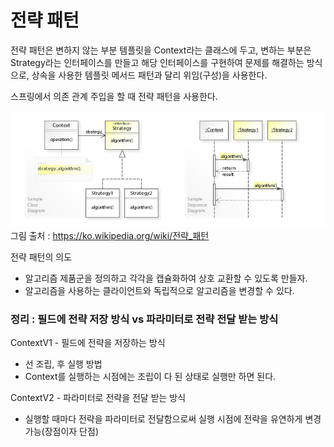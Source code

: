 # 전략 패턴
전략 패턴은 변하지 않는 부분 템플릿을 Context라는 클래스에 두고, 변하는 부분은 Strategy라는 인터페이스를 만들고 해당 인터페이스를 구현하여 문제를 해결하는 방식으로, 상속을 사용한 템플릿 메서드 패턴과 달리 위임(구성)을 사용한다.

스프링에서 의존 관계 주입을 할 때 전략 패턴을 사용한다.

![strategy_pattern](./images/strategy_pattern.jpeg)
그림 출처 : https://ko.wikipedia.org/wiki/전략_패턴

전략 패턴의 의도
* 알고리즘 제품군을 정의하고 각각을 캡슐화하여 상호 교환할 수 있도록 만들자.
* 알고리즘을 사용하는 클라이언트와 독립적으로 알고리즘을 변경할 수 있다.



### 정리 : 필드에 전략 저장 방식 vs 파라미터로 전략 전달 받는 방식

ContextV1 - 필드에 전략을 저장하는 방식

- 선 조립, 후 실행 방법
- Context를 실행하는 시점에는 조립이 다 된 상태로 실행만 하면 된다.

ContextV2 - 파라미터로 전략을 전달 받는 방식

- 실행할 때마다 전략을 파라미터로 전달함으로써 실행 시점에 전략을 유연하게 변경 가능(장점이자 단점)

